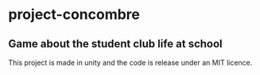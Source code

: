 # project-concombre
## Game about the student club life at school

This project is made in unity and the code is release under an MIT licence.
